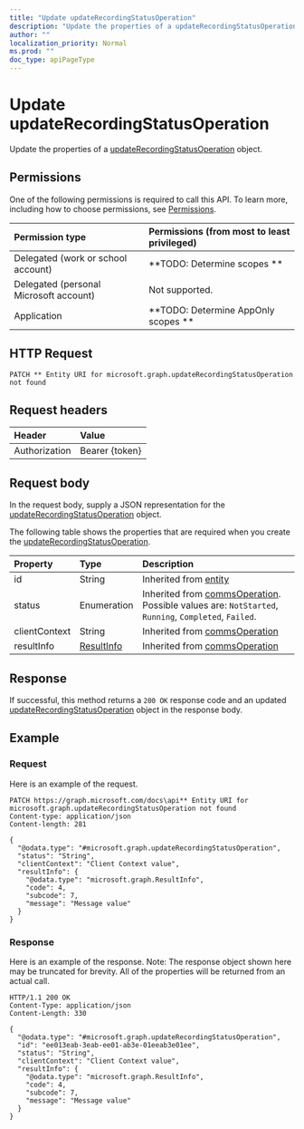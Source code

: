 ```yaml
---
title: "Update updateRecordingStatusOperation"
description: "Update the properties of a updateRecordingStatusOperation object."
author: ""
localization_priority: Normal
ms.prod: ""
doc_type: apiPageType
---
```


# Update updateRecordingStatusOperation

Update the properties of a [updateRecordingStatusOperation](../resources/updaterecordingstatusoperation.md) object.

## Permissions
One of the following permissions is required to call this API. To learn more, including how to choose permissions, see [Permissions](/concepts/permissions-reference.md).

|Permission type|Permissions (from most to least privileged)|
|:---|:---|
|Delegated (work or school account)|**TODO: Determine scopes **|
|Delegated (personal Microsoft account)|Not supported.|
|Application|**TODO: Determine AppOnly scopes **|

## HTTP Request
<!-- {
  "blockType": "ignored"
}
-->
``` http
PATCH ** Entity URI for microsoft.graph.updateRecordingStatusOperation not found
```

## Request headers
|Header|Value|
|:---|:---|
|Authorization|Bearer {token}|

## Request body
In the request body, supply a JSON representation for the [updateRecordingStatusOperation](../resources/updateRecordingStatusOperation.md) object.

The following table shows the properties that are required when you create the [updateRecordingStatusOperation](../resources/updaterecordingstatusoperation.md).

|Property|Type|Description|
|:---|:---|:---|
|id|String| Inherited from [entity](../resources/entity.md)|
|status|Enumeration| Inherited from [commsOperation](../resources/commsOperation.md). Possible values are: `NotStarted`, `Running`, `Completed`, `Failed`.|
|clientContext|String| Inherited from [commsOperation](../resources/commsOperation.md)|
|resultInfo|[ResultInfo](../resources/ResultInfo.md)| Inherited from [commsOperation](../resources/commsOperation.md)|



## Response
If successful, this method returns a `200 OK` response code and an updated [updateRecordingStatusOperation](../resources/updaterecordingstatusoperation.md) object in the response body.

## Example

### Request
Here is an example of the request.
<!-- {
  "blockType": "request",
  "name": "update_updaterecordingstatusoperation"
}
-->
``` http
PATCH https://graph.microsoft.com/docs\api** Entity URI for microsoft.graph.updateRecordingStatusOperation not found
Content-type: application/json
Content-length: 281

{
  "@odata.type": "#microsoft.graph.updateRecordingStatusOperation",
  "status": "String",
  "clientContext": "Client Context value",
  "resultInfo": {
    "@odata.type": "microsoft.graph.ResultInfo",
    "code": 4,
    "subcode": 7,
    "message": "Message value"
  }
}
```

### Response
Here is an example of the response. Note: The response object shown here may be truncated for brevity. All of the properties will be returned from an actual call.
<!-- {
  "blockType": "response",
  "truncated": true
}
-->
``` http
HTTP/1.1 200 OK
Content-Type: application/json
Content-Length: 330

{
  "@odata.type": "#microsoft.graph.updateRecordingStatusOperation",
  "id": "ee013eab-3eab-ee01-ab3e-01eeab3e01ee",
  "status": "String",
  "clientContext": "Client Context value",
  "resultInfo": {
    "@odata.type": "microsoft.graph.ResultInfo",
    "code": 4,
    "subcode": 7,
    "message": "Message value"
  }
}
```


